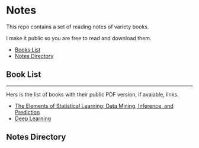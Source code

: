# Notes
This repo contains a set of reading notes of variety books. 

I make it public so you are free to read and download them.

* [Books List](..#book-list)
* [Notes Directory](..#notes-directory)

## Book List ##
---
Hers is the list of books with their public PDF version, if avaiable, links.

* [The Elements of Statistical Learning: Data Mining, Inference, and Prediction](http://statweb.stanford.edu/~tibs/ElemStatLearn/printings/ESLII_print10.pdf)
* [Deep Learning](http://www.deeplearningbook.org/)

## Notes Directory

